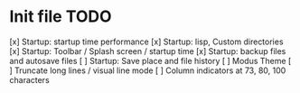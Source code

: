 # Init file TODO

[x] Startup: startup time performance
[x] Startup: lisp, Custom directories
[x] Startup: Toolbar / Splash screen / startup time
[x] Startup: backup files and autosave files
[ ] Startup: Save place and file history
[ ] Modus Theme
[ ] Truncate long lines / visual line mode
[ ] Column indicators at 73, 80, 100 characters
